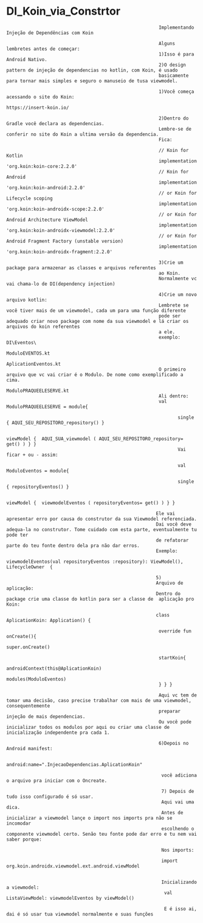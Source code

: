 # DI_Koin_via_Constrtor
                                                            Implementando Injeção de Dependências com Koin
                                                                                                                        
                                                            Alguns lembretes antes de começar:
                                                            1)Isso é para Android Nativo.
                                                            2)O design pattern de injeção de dependencias no kotlin, com Koin, é usado
                                                            basicamente para tornar mais simples e seguro o manuseio de tusa viewmodel.
                                                            
                                                            1)Você começa acessando o site do Koin:
                                                            https://insert-koin.io/
                                                            
                                                            2)Dentro do Gradle você declara as dependencias.
                                                            Lembre-se de conferir no site do Koin a ultima versão da dependencia.
                                                            Fica:
                                                            
                                                            // Koin for Kotlin
                                                            implementation  'org.koin:koin-core:2.2.0'
                                                            // Koin for Android
                                                            implementation  'org.koin:koin-android:2.2.0'
                                                            // or Koin for Lifecycle scoping
                                                            implementation  'org.koin:koin-androidx-scope:2.2.0'
                                                            // or Koin for Android Architecture ViewModel
                                                            implementation  'org.koin:koin-androidx-viewmodel:2.2.0'
                                                            // or Koin for Android Fragment Factory (unstable version)
                                                            implementation  'org.koin:koin-androidx-fragment:2.2.0'
                                                            
                                                            3)Crie um package para armazenar as classes e arquivos referentes 
                                                            ao Koin.
                                                            Normalmente vc vai chama-lo de DI(dependency injection)
                                                            
                                                            4)Crie um novo arquivo kotlin:
                                                            Lembrete se você tiver mais de um viewmodel, cada um para uma função diferente
                                                            pode ser adequado criar novo package com nome da sua viewmodel e lá criar os arquivos do koin referentes
                                                            a ele. 
                                                            exemplo: DI\Eventos\
                                                                                 ModuloEVENTOS.kt
                                                                                 AplicationEventos.kt
                                                            O primeiro arquivo que vc vai criar é o Modulo. De nome como exemplificado a cima.
                                                            ModuloPRAQUEELESERVE.kt
                                                            Ali dentro:
                                                            val ModuloPRAQUEELESERVE = module{

                                                                   single { AQUI_SEU_REPOSITORO_repository() }

                                                                   viewModel {  AQUI_SUA_viewmodel ( AQUI_SEU_REPOSITORO_repository= get() ) } }
                                                                   Vai ficar + ou - assim:
                                                                   
                                                                   val ModuloEventos = module{

                                                                   single { repositoryEventos() }

                                                                   viewModel {  viewmodelEventos ( repositoryEventos= get() ) } }
                                                                   
                                                           Ele vai apresentar erro por causa do construtor da sua Viewmodel referenciada.
                                                           Dai você deve adequa-la no construtor. Tome cuidado com esta parte, eventualmente tu pode ter
                                                           de refatorar parte do teu fonte dentro dela pra não dar erros.
                                                           Exemplo:
                                                           viewmodelEventos(val repositoryEventos :repository): ViewModel(), LifecycleOwner  {
                                                           
                                                           5)
                                                           Arquivo de aplicação:
                                                           Dentro do package crie uma classe do kotlin para ser a classe de  aplicação pro Koin:
                                                           
                                                           class AplicationKoin: Application() {

                                                            override fun onCreate(){
                                                            super.onCreate()

                                                            startKoin{
                                                            androidContext(this@AplicationKoin)
                                                            modules(ModuloEventos)
                                                            } } }
                                                            
                                                            Aqui vc tem de tomar uma decisão, caso precise trabalhar com mais de uma viewmodel, consequentemente
                                                            preparar injeção de mais dependencias.
                                                            Ou você pode inicializar todos os modulos por aqui ou criar uma classe de inicialização independente pra cada 1.
                                                            
                                                            6)Depois no Android manifest:
                                                            
                                                             android:name=".InjecaoDependencias.AplicationKoin"
                                                             
                                                             você adiciona o arquivo pra iniciar com o Oncreate.
                                                             
                                                             7) Depois de tudo isso configurado é só usar.
                                                             Aqui vai uma dica.
                                                             Antes de inicializar a viewmodel lançe o import nos imports pra não se incomodar 
                                                             escolhendo o componente viewmodel certo. Senão teu fonte pode dar erro e tu nem vai saber porque:
                                                             
                                                             Nos imports:
                                                             
                                                             import org.koin.androidx.viewmodel.ext.android.viewModel
                                                             
                                                             
                                                             Inicializando a viewmodel:
                                                              val ListaViewModel: viewmodelEventos by viewModel()
                                                              
                                                              E é isso ai, dai é só usar tua viewmodel normalmente e suas funções
                                                            
                                                            
                                                            
